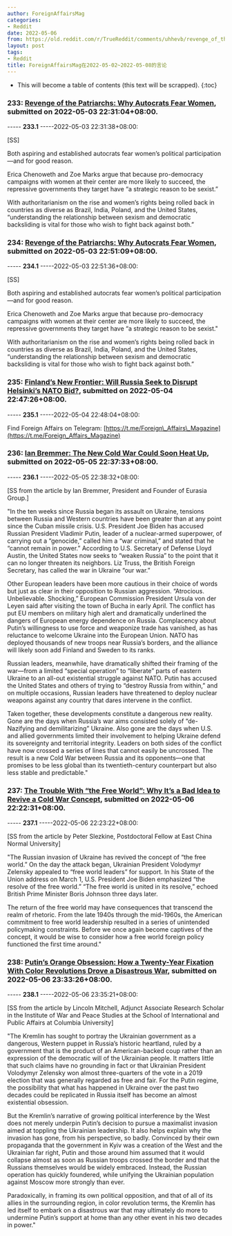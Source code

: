 ```yaml
---
author: ForeignAffairsMag
categories:
- Reddit
date: 2022-05-06
from: https://old.reddit.com/r/TrueReddit/comments/uhhevb/revenge_of_the_patriarchs_why_autocrats_fear_women/
layout: post
tags:
- Reddit
title: ForeignAffairsMag在2022-05-02~2022-05-08的言论
---
```


* This will become a table of contents (this text will be scrapped).
{:toc}

### 233: [Revenge of the Patriarchs: Why Autocrats Fear Women](https://old.reddit.com/r/TrueReddit/comments/uhhevb/revenge_of_the_patriarchs_why_autocrats_fear_women/), submitted on 2022-05-03 22:31:04+08:00.

----- __233.1__ -----2022-05-03 22:31:38+08:00:

\[SS\]

Both aspiring and established autocrats fear women’s political participation—and for good reason.  


Erica Chenoweth and Zoe Marks argue that because pro-democracy campaigns with women at their center are more likely to succeed, the repressive governments they target have “a strategic reason to be sexist.”  


With authoritarianism on the rise and women’s rights being rolled back in countries as diverse as Brazil, India, Poland, and the United States, “understanding the relationship between sexism and democratic backsliding is vital for those who wish to fight back against both.”

### 234: [Revenge of the Patriarchs: Why Autocrats Fear Women](https://old.reddit.com/r/TwoXChromosomes/comments/uhhtnb/revenge_of_the_patriarchs_why_autocrats_fear_women/), submitted on 2022-05-03 22:51:09+08:00.

----- __234.1__ -----2022-05-03 22:51:36+08:00:

\[SS\]

Both aspiring and established autocrats fear women’s political participation—and for good reason.

Erica Chenoweth and Zoe Marks argue that because pro-democracy campaigns with women at their center are more likely to succeed, the repressive governments they target have “a strategic reason to be sexist."

With authoritarianism on the rise and women’s rights being rolled back in countries as diverse as Brazil, India, Poland, and the United States, “understanding the relationship between sexism and democratic backsliding is vital for those who wish to fight back against both.”

### 235: [Finland’s New Frontier: Will Russia Seek to Disrupt Helsinki’s NATO Bid?](https://old.reddit.com/r/europe/comments/ui89sv/finlands_new_frontier_will_russia_seek_to_disrupt/), submitted on 2022-05-04 22:47:26+08:00.

----- __235.1__ -----2022-05-04 22:48:04+08:00:

Find Foreign Affairs on Telegram: [https://t.me/Foreign\_Affairs\_Magazine](https://t.me/Foreign_Affairs_Magazine)

### 236: [Ian Bremmer: The New Cold War Could Soon Heat Up](https://old.reddit.com/r/geopolitics/comments/uiyvzf/ian_bremmer_the_new_cold_war_could_soon_heat_up/), submitted on 2022-05-05 22:37:33+08:00.

----- __236.1__ -----2022-05-05 22:38:32+08:00:

\[SS from the article by Ian Bremmer, President and Founder of Eurasia Group.\]

"In the ten weeks since Russia began its assault on Ukraine, tensions between Russia and Western countries have been greater than at any point since the Cuban missile crisis. U.S. President Joe Biden has accused Russian President Vladimir Putin, leader of a nuclear-armed superpower, of carrying out a “genocide,” called him a “war criminal,” and stated that he “cannot remain in power.” According to U.S. Secretary of Defense Lloyd Austin, the United States now seeks to “weaken Russia” to the point that it can no longer threaten its neighbors. Liz Truss, the British Foreign Secretary, has called the war in Ukraine “our war.”  


Other European leaders have been more cautious in their choice of words but just as clear in their opposition to Russian aggression. “Atrocious. Unbelievable. Shocking,” European Commission President Ursula von der Leyen said after visiting the town of Bucha in early April. The conflict has put EU members on military high alert and dramatically underlined the dangers of European energy dependence on Russia. Complacency about Putin’s willingness to use force and weaponize trade has vanished, as has reluctance to welcome Ukraine into the European Union. NATO has deployed thousands of new troops near Russia’s borders, and the alliance will likely soon add Finland and Sweden to its ranks.  


Russian leaders, meanwhile, have dramatically shifted their framing of the war—from a limited “special operation” to “liberate” parts of eastern Ukraine to an all-out existential struggle against NATO. Putin has accused the United States and others of trying to “destroy Russia from within,” and on multiple occasions, Russian leaders have threatened to deploy nuclear weapons against any country that dares intervene in the conflict.  


Taken together, these developments constitute a dangerous new reality. Gone are the days when Russia’s war aims consisted solely of “de-Nazifying and demilitarizing” Ukraine. Also gone are the days when U.S. and allied governments limited their involvement to helping Ukraine defend its sovereignty and territorial integrity. Leaders on both sides of the conflict have now crossed a series of lines that cannot easily be uncrossed. The result is a new Cold War between Russia and its opponents—one that promises to be less global than its twentieth-century counterpart but also less stable and predictable."

### 237: [The Trouble With “the Free World”: Why It’s a Bad Idea to Revive a Cold War Concept](https://old.reddit.com/r/geopolitics/comments/ujol5z/the_trouble_with_the_free_world_why_its_a_bad/), submitted on 2022-05-06 22:22:31+08:00.

----- __237.1__ -----2022-05-06 22:23:22+08:00:

\[SS from the article by Peter Slezkine, Postdoctoral Fellow at East China Normal University\]

"The Russian invasion of Ukraine has revived the concept of “the free world.” On the day the attack began, Ukrainian President Volodymyr Zelensky appealed to “free world leaders” for support. In his State of the Union address on March 1, U.S. President Joe Biden emphasized “the resolve of the free world.” “The free world is united in its resolve,” echoed British Prime Minister Boris Johnson three days later.  


The return of the free world may have consequences that transcend the realm of rhetoric. From the late 1940s through the mid-1960s, the American commitment to free world leadership resulted in a series of unintended policymaking constraints. Before we once again become captives of the concept, it would be wise to consider how a free world foreign policy functioned the first time around."

### 238: [Putin’s Orange Obsession: How a Twenty-Year Fixation With Color Revolutions Drove a Disastrous War](https://old.reddit.com/r/TrueReddit/comments/ujq40w/putins_orange_obsession_how_a_twentyyear_fixation/), submitted on 2022-05-06 23:33:26+08:00.

----- __238.1__ -----2022-05-06 23:35:21+08:00:

\[SS from the article by Lincoln Mitchell, Adjunct Associate Research Scholar in the Institute of War and Peace Studies at the School of International and Public Affairs at Columbia University\]

"The Kremlin has sought to portray the Ukrainian government as a dangerous, Western puppet in Russia’s historic heartland, ruled by a government that is the product of an American-backed coup rather than an expression of the democratic will of the Ukrainian people. It matters little that such claims have no grounding in fact or that Ukrainian President Volodymyr Zelensky won almost three-quarters of the vote in a 2019 election that was generally regarded as free and fair. For the Putin regime, the possibility that what has happened in Ukraine over the past two decades could be replicated in Russia itself has become an almost existential obsession.  


But the Kremlin’s narrative of growing political interference by the West does not merely underpin Putin’s decision to pursue a maximalist invasion aimed at toppling the Ukrainian leadership. It also helps explain why the invasion has gone, from his perspective, so badly. Convinced by their own propaganda that the government in Kyiv was a creation of the West and the Ukrainian far right, Putin and those around him assumed that it would collapse almost as soon as Russian troops crossed the border and that the Russians themselves would be widely embraced. Instead, the Russian operation has quickly foundered, while unifying the Ukrainian population against Moscow more strongly than ever.  


Paradoxically, in framing its own political opposition, and that of all of its allies in the surrounding region, in color revolution terms, the Kremlin has led itself to embark on a disastrous war that may ultimately do more to undermine Putin’s support at home than any other event in his two decades in power."

